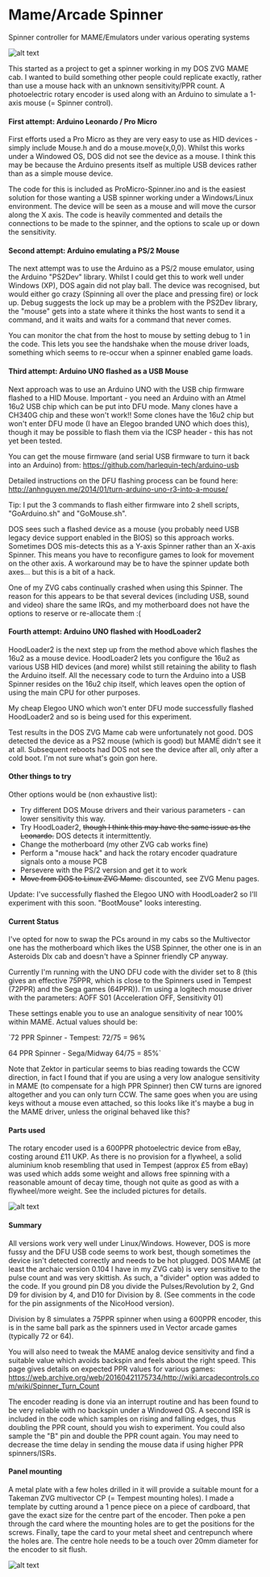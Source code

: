 # Mame/Arcade Spinner
Spinner controller for MAME/Emulators under various operating systems

![alt text](https://raw.githubusercontent.com/ChadsArcade/Mame-Spinner/master/Spinner3-small.jpg "Completed Spinner")


This started as a project to get a spinner working in my DOS ZVG MAME cab. I wanted to build something other people could replicate exactly, rather than use a mouse hack with an unknown sensitivity/PPR count. A photoelectric rotary encoder is used along with an Arduino to simulate a 1-axis mouse (= Spinner control).


#### First attempt: Arduino Leonardo / Pro Micro 

First efforts used a Pro Micro as they are very easy to use as HID devices - simply include Mouse.h and do a mouse.move(x,0,0). Whilst this works under a Windowed OS, DOS did not see the device as a mouse. I think this may be because the Arduino presents itself as multiple USB devices rather than as a simple mouse device.

The code for this is included as ProMicro-Spinner.ino and is the easiest solution for those wanting a USB spinner working under a Windows/Linux environment. The device will be seen as a mouse and will move the cursor along the X axis. The code is heavily commented and details the connections to be made to the spinner, and the options to scale up or down the sensitivity. 

#### Second attempt: Arduino emulating a PS/2 Mouse

The next attempt was to use the Arduino as a PS/2 mouse emulator, using the Arduino "PS2Dev" library. Whilst I could get this to work well under Windows (XP), DOS again did not play ball. The device was recognised, but would either go crazy (Spinning all over the place and pressing fire) or lock up. Debug suggests the lock up may be a problem with the PS2Dev library, the "mouse" gets into a state where it thinks the host wants to send it a command, and it waits and waits for a command that never comes.

You can monitor the chat from the host to mouse by setting debug to 1 in the code. This lets you see the handshake when the mouse driver loads, something which seems to re-occur when a spinner enabled game loads.

#### Third attempt: Arduino UNO flashed as a USB Mouse

Next approach was to use an Arduino UNO with the USB chip firmware flashed to a HID Mouse. Important - you need an Arduino with an Atmel 16u2 USB chip which can be put into DFU mode. Many clones have a CH340G chip and these won't work!! Some clones have the 16u2 chip but won't enter DFU mode (I have an Elegoo branded UNO which does this), though it may be possible to flash them via the ICSP header - this has not yet been tested.

You can get the mouse firmware (and serial USB firmware to turn it back into an Arduino) from: https://github.com/harlequin-tech/arduino-usb

Detailed instructions on the DFU flashing process can be found here: http://anhnguyen.me/2014/01/turn-arduino-uno-r3-into-a-mouse/

Tip: I put the 3 commands to flash either firmware into 2 shell scripts, "GoArduino.sh" and "GoMouse.sh". 

DOS sees such a flashed device as a mouse (you probably need USB legacy device support enabled in the BIOS) so this approach works. Sometimes DOS mis-detects this as a Y-axis Spinner rather than an X-axis Spinner. This means you have to reconfigure games to look for movement on the other axis. A workaround may be to have the spinner update both axes... but this is a bit of a hack.

One of my ZVG cabs continually crashed when using this Spinner. The reason for this appears to be that several devices (including USB, sound and video) share the same IRQs, and my motherboard does not have the options to reserve or re-allocate them :(

#### Fourth attempt: Arduino UNO flashed with HoodLoader2

HoodLoader2 is the next step up from the method above which flashes the 16u2 as a mouse device. HoodLoader2 lets you configure the 16u2 as various USB HID devices (and more) whilst still retaining the ability to flash the Arduino itself. All the necessary code to turn the Arduino into a USB Spinner resides on the 16u2 chip itself, which leaves open the option of using the main CPU for other purposes.

My cheap Elegoo UNO which won't enter DFU mode successfully flashed HoodLoader2 and so is being used for this experiment.

Test results in the DOS ZVG Mame cab were unfortunately not good. DOS detected the device as a PS2 mouse (which is good) but MAME didn't see it at all. Subsequent reboots had DOS not see the device after all, only after a cold boot. I'm not sure what's goin gon here.

#### Other things to try

Other options would be (non exhaustive list):
* Try different DOS Mouse drivers and their various parameters - can lower sensitivity this way.
* Try HoodLoader2, ~~though I think this may have the same issue as the Leonardo.~~ DOS detects it intermittently.
* Change the motherboard (my other ZVG cab works fine)
* Perform a "mouse hack" and hack the rotary encoder quadrature signals onto a mouse PCB
* Persevere with the PS/2 version and get it to work
* ~~Move from DOS to Linux ZVG Mame.~~ discounted, see ZVG Menu pages.


Update: I've successfully flashed the Elegoo UNO with HoodLoader2 so I'll experiment with this soon. "BootMouse" looks interesting.

#### Current Status

I've opted for now to swap the PCs around in my cabs so the Multivector one has the motherboard which likes the USB Spinner, the other one is in an Asteroids Dlx cab and doesn't have a Spinner friendly CP anyway.

Currently I'm running with the UNO DFU code with the divider set to 8 (this gives an effective 75PPR, which is close to the Spinners used in Tempest (72PPR) and the Sega games (64PPR)). I'm using a logitech mouse driver with the parameters: AOFF S01
(Acceleration OFF, Sensitivity 01)

These settings enable you to use an analogue sensitivity of near 100% within MAME. Actual values should be:

`72 PPR Spinner - Tempest:    72/75 = 96%

64 PPR Spinner - Sega/Midway 64/75 = 85%`

Note that Zektor in particular seems to bias reading towards the CCW direction, in fact I found that if you are using a very low analogue sensitivity in MAME (to compensate for a high PPR Spinner) then CW turns are ignored altogether and you can only turn CCW. The same goes when you are using keys without a mouse even attached, so this looks like it's maybe a bug in the MAME driver, unless the original behaved like this?

#### Parts used

The rotary encoder used is a 600PPR photoelectric device from eBay, costing around £11 UKP. As there is no provision for a flywheel, a solid aluminium knob resembling that used in Tempest (approx £5 from eBay) was used which adds some weight and allows free spinning with a reasonable amount of decay time, though not quite as good as with a flywheel/more weight. See the included pictures for details.

![alt text](https://raw.githubusercontent.com/ChadsArcade/Mame-Spinner/master/Spinner1-small.jpg "Encoder, knob and mounting plate")

#### Summary

All versions work very well under Linux/Windows. However, DOS is more fussy and the DFU USB code seems to work best, though sometimes the device isn't detected correctly and needs to be hot plugged. DOS MAME (at least the archaic version 0.104 I have in my ZVG cab) is very sensitive to the pulse count and was very skittish. As such, a "divider" option was added to the  code. If you ground pin D8 you divide the Pulses/Revolution by 2, Gnd D9 for division by 4, and D10 for Division by 8. (See comments in the code for the pin assignments of the NicoHood version).

Division by 8 simulates a 75PPR spinner when using a 600PPR encoder, this is in the same ball park as the spinners used in Vector arcade games (typically 72 or 64).

You will also need to tweak the MAME analog device sensitivity and find a suitable value which avoids backspin and feels about the right speed. This page gives details on expected PPR values for various games: https://web.archive.org/web/20160421175734/http://wiki.arcadecontrols.com/wiki/Spinner_Turn_Count

The encoder reading is done via an interrupt routine and has been found to be very reliable with no backspin under a Windowed OS. A second ISR is included in the code which samples on rising and falling edges, thus doubling the PPR count, should you wish to experiment. You could also sample the "B" pin and double the PPR count again. You may need to decrease the time delay in sending the mouse data if using higher PPR spinners/ISRs.

#### Panel mounting

A metal plate with a few holes drilled in it will provide a suitable mount for a Takeman ZVG multivector CP (= Tempest mounting holes). I made a template by cutting around a 1 pence piece on a piece of cardboard, that gave the exact size for the centre part of the encoder. Then poke a pen through the card where the mounting holes are to get the positions for the screws. Finally, tape the card to your metal sheet and centrepunch where the holes are. The centre hole needs to be a touch over 20mm diameter for the encoder to sit flush.

![alt text](https://raw.githubusercontent.com/ChadsArcade/Mame-Spinner/master/Spinner2-small.jpg "Encoder mounted on plate")

